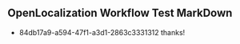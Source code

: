 ## OpenLocalization Workflow Test MarkDown
* 84db17a9-a594-47f1-a3d1-2863c3331312 thanks!

<!--HONumber=Sep16_HO1-->


